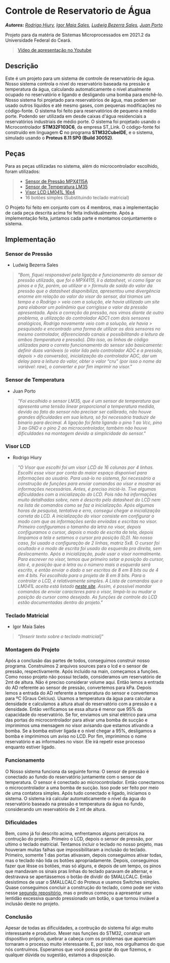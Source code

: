 # Controle de Reservatorio de Água

***Autores:*** *[Rodrigo Hiury](https://www.github.com/rodrigohiury), [Igor Maia Sales](https://github.com/IgorMaiaSales), [Ludwig Bezerra Sales](https://github.com/Ludwigbsales), [Juan Porto](https://github.com/juannporto)*

Projeto para da matéria de Sistemas Microprocessados em 2021.2 da Universidade Federal do Ceará.
> [Vídeo de apresentação no Youtube](https://youtu.be/42zYZS4uKNc)

## Descrição

Este é um projeto para um sistema de controle de reservatório de água. Nosso sistema controla o nivel do reservatório baseada na pressão e temperatura da água, calculando automaticamente o nível atualmente ocupado no reservatório e ligando e desligando uma bomba para enchê-lo.
Nosso sistema foi projetado para reservatórios de água, mas podem ser usado outros líquidos e até mesmo gases, com pequenas modificações no código-fonte.
O sistema foi feito para reservatórios de pequeno a médio porte. Podendo ser utilizada em desde caixas d'água residenciais a reservatórios industriais de médio porte.
O sistema foi projetado usando o Microcontrolador **STM32F103C6**, da empresa ST_Link. O código-fonte foi construído em linguagem **C** no programa **STM32CubeIDE**, e o sistema, simulado usando o **Proteus 8.11 SP0 (Build 30052)**.

## Peças

Para as peças utilizadas no sistema, além do microcontrolador escolhido, foram utilizados:

> - [Sensor de Pressão MPX4115A](https://www.nxp.com/docs/en/data-sheet/MPX4115.pdf)
> - [Sensor de Temperatura LM35](https://www.ti.com/lit/ds/symlink/lm35.pdf)
> - [Visor LCD LM041L 16x4](https://datasheetspdf.com/pdf-file/573111/HitachiSemiconductor/LM041L/1)
> - 16 botões simples (Substituindo teclado matricial)

O Projeto foi feito em conjunto com os 4 membros, mas a implementação de cada peça descrita acima foi feita individualmente. Após a implementação feita, juntamos cada parte e montamos conjuntamente o sistema.

## Implementação

### Sensor de Pressão

- Ludwig Bezerra Sales

> *"Bom, fiquei responsável pela ligação e funcionamento do sensor de pressão utilizado, que foi o MPX4115, li o datasheet, vi como ligar os pinos e o fiz, porém, ao utilizar a > fórmula de saída do valor da pressão que o datasheet disponibiliza, apresentou uma divergência enorme em relação ao valor do visor do sensor, daí tiramos um tempo e o Rodrigo > veio com a solução, ele havia utilizado um site para elaborar um polinômio que corrigisse o valor da pressão apresentada.
> Após a correção da pressão, nos vimos diante de outro problema, a utilização do controlador ADC1 com dois sensores analógicos, Rodrigo novamente veio com a solução, ele havia > pesquisado e encontrado uma forma de utilizar os dois sensores no mesmo controlador, diferenciando canais e possibilitando a leitura de ambos (temperatura e pressão).
> Dito isso, as linhas de código utilizadas para o correto funcionamento do sensor são basicamente: definir duas variáveis (o valor lido pelo controlador ADC e a pressão, depois > da conversão), inicialização do controlador ADC, dar um delay para a leitura do valor, obter o valor “cru” (por isso o nome da variável: raw), o converter e por fim imprimir no visor."*

### Sensor de Temperatura

- Juan Porto

> *"Foi escolhido o sensor LM35, que é um sensor de temperatura que apresenta uma tensão linear proporcional a temperatura medida, devido ao fato do sensor não precisar ser calibrado, não houve grandes dificuldades em sua leitura, só foi necessário traduzir de binario para decimal. A ligação foi feita ligando o pino 1 ao Vcc, pino 3 ao GND e o pino 2 ao microcontrolador, também não houve dificuldades na montagem devido a simplicidade do sensor."*

### Visor LCD

- Rodrigo Hiury

> *"O Visor que escolhi foi um visor LCD de 16 colunas por 4 linhas. Escolhi esse visor por conta do maior espaço disponível para informações ao usuário.
> Para usá-lo no sistema, foi necessário a construção de funções para enviar comandos ao visor e mostrar as informações necessárias.
> Antes, é preciso iniciá-lo. Tive algumas dificuldades com a inicialização do LCD. Pois não há informações muito detalhadas sobre, nem é descrito pelo datasheet do LCD nem na lista de comandos como se faz a inicialização. Após algumas horas de pesquisa, tentativa e erro, consegui chegar a inicialização correta do LCD. A inicialização do visor consiste em configurar o modo com que as informações serão enviadas e escritas no visor.
> Primeiro configuramos o tamanho da letra no visor, depois configuramos o cursor, depois o modo de escrita da tela, depois limpamos a tela e setamos o cursor pra posição (0,0).
> No nosso caso, foi usado a configuração de 2 linhas, matriz 5x8. O cursor foi ocultado e o modo de escrita foi usado da esquerda pra direita, sem deslocamento.
> Após a inicialização, pude usar o visor normalmente.
> Para escrever no visor, temos que primeiro setar a posição do cursor, isto é, a posição que a letra ou o número mais a esquerda será escrito, e então enviar o dado a ser escritos de 8 em 8 bits ou de 4 em 4 bits. Foi escolhido para o projeto de 8 em 8 bits.
> Para o controlar o LCD, é relativamente simples. A Lista de comandos que o LM041L aceita está listado [neste site](https://mil.ufl.edu/3744/docs/lcdmanual/commands.html#Wr). Assim, é possível mandar comandos de enviar caracteres para o visor, limpá-lo ou mudar a posição do cursor como desejado. As funções de controle do LCD estão documentadas dentro do projeto."*

### Teclado Matricial

- Igor Maia Sales

> *"[Inserir texto sobre o teclado matricial]"*

### Montagem do Projeto

Após a conclusão das partes de todos, conseguimos construir nosso programa. Construimos 2 arquivos sources para o lcd e o sensor de pressão, respectivamente. Após incluído na main, começamos a funções. Como nosso projeto não possui teclado, consideramos um reservatório de 2mt de altura. Não é preciso considerar volume aqui. Então lemos a entrada do AD referente ao sensor de pressão, convertemos para kPa. Depois lemos a entrada do AD referente a temperatura do sensor e convertemos para ºC (Graus Celcius). Usamos a temperatura da água para calcular a densidade e calculamos a altura atual do reservatório com a pressão e a densidade. Então verificamos se essa altura é menor que 95% da capacidade do reservatório. Se for, enviamos um sinal elétrico para uma das portas do microcontrolador para ativar uma bomba de sucção e imprimimos uma mensagem no visor avisando que estamos ativando a bomba. Se a bomba estiver ligada e o nível chegar a 95%, desligamos a bomba e imprimimos um aviso no LCD. Por fim, imprimimos o nome reservatório e as informaões no visor. Ele irá repetir esse processo enquanto estiver ligado.


### Funcionamento

O Nosso sistema funciona da seguinte forma: O sensor de pressão é conectado ao fundo do reservatório juntamente com o sensor de temperatura. O sensor é conectado ao microcontrolador. Então conectamos o microcontrolador a uma bomba de sucção. Isso pode ser feito por meio de uma contatora simples. Após tudo conectado e ligado, iniciamos o sistema. O sistema irá calcular automaticamente o nível da água do reservatório baseado na pressão e temperatura da água no fundo, considerando um reservatório de 2 mt de altura.

### Dificuldades

Bem, como já foi descrito acima, enfrentamos alguns percalços na contrução do projeto. Primeiro o LCD, depois o sensor de pressão, por ultimo o teclado matricial. Tentamos incluir o teclado no nosso projeto, mas houveram muitas falhas que impossibilitaram a inclusão do teclado. Primeiro, somente 1 das portas ativavam, depois conseguimos ativar todas, mas o teclado não lida os botões apropriadamente. Depois, conseguimos fazer que lêsse os botões, mas só alguns, e depois de um tempo, os pinos que mandavam os sinais pras linhas do teclado paravam de alternar, e destravava se apertássemos o botão de dividir do SMALLCALC. Então desistimos de usar o SMALLCALC do Proteus e usamos Switches simples. Quase conseguimos concluir a construção do teclado, como pode ser visto nesse [segundo repositório](https://github.com/IgorMaiaSales/ControleDeReservatorioDeLiquido), mas o proteus começou a apresentar uma lentidão excessiva quando pressionado um botão, o que tornou inviável a inclusão deste no projeto.

### Conclusão

Apesar de todas as dificuldades, a contrução do sistema foi algo muito interessante e produtivo. Mexer nas funções do STM32, construir um dispositivo próprio, quebrar a cabeça com os problemas que apareciam tornaram o processo muito interessante. E, por isso, nos orgulhamos do que nós contruímos. Esperamos que você possa gostar do que fizemos, e qualquer dúvida ou sugestão, estamos a disposição.
